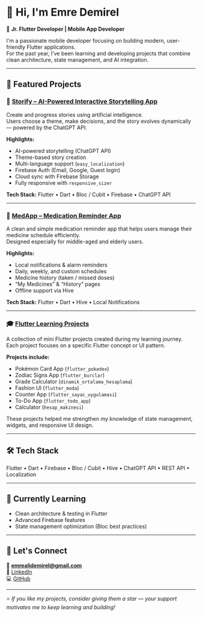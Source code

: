 # 👋 Hi, I'm Emre Demirel

🎯 **Jr. Flutter Developer | Mobile App Developer**

I'm a passionate mobile developer focusing on building modern, user-friendly Flutter applications.  
For the past year, I’ve been learning and developing projects that combine clean architecture, state management, and AI integration.

---

## 🚀 Featured Projects

### 📖 [Storify – AI-Powered Interactive Storytelling App](https://github.com/emrealidemirel/storify)
Create and progress stories using artificial intelligence.  
Users choose a theme, make decisions, and the story evolves dynamically — powered by the ChatGPT API.

**Highlights:**
- AI-powered storytelling (ChatGPT API)
- Theme-based story creation  
- Multi-language support (`easy_localization`)
- Firebase Auth (Email, Google, Guest login)
- Cloud sync with Firebase Storage  
- Fully responsive with `responsive_sizer`

**Tech Stack:** Flutter • Dart • Bloc / Cubit • Firebase • ChatGPT API

---

### 💊 [MedApp – Medication Reminder App](https://github.com/emrealidemirel/medapp)
A clean and simple medication reminder app that helps users manage their medicine schedule efficiently.  
Designed especially for middle-aged and elderly users.

**Highlights:**
- Local notifications & alarm reminders  
- Daily, weekly, and custom schedules  
- Medicine history (taken / missed doses)  
- “My Medicines” & “History” pages  
- Offline support via Hive

**Tech Stack:** Flutter • Dart • Hive • Local Notifications

---

### 🎓 [Flutter Learning Projects](https://github.com/emrealidemirel/flutter-learning-projects)
A collection of mini Flutter projects created during my learning journey.  
Each project focuses on a specific Flutter concept or UI pattern.

**Projects include:**
- Pokémon Card App (`flutter_pokedex`)
- Zodiac Signs App (`flutter_burclar`)
- Grade Calculator (`dinamik_ortalama_hesaplama`)
- Fashion UI (`flutter_moda`)
- Counter App (`flutter_sayac_uygulamasi`)
- To-Do App (`flutter_todo_app`)
- Calculator (`hesap_makinesi`)

These projects helped me strengthen my knowledge of state management, widgets, and responsive UI design.

---

## 🛠️ Tech Stack
Flutter • Dart • Firebase • Bloc / Cubit • Hive • ChatGPT API • REST API • Localization

---

## 🌱 Currently Learning
- Clean architecture & testing in Flutter  
- Advanced Firebase features  
- State management optimization (Bloc best practices)

---

## 💬 Let's Connect
📧 **emrealidemirel@gmail.com**  
💼 [LinkedIn](https://www.linkedin.com/in/emrealidemirel/)  
💻 [GitHub](https://github.com/emrealidemirel)

---

⭐️ *If you like my projects, consider giving them a star — your support motivates me to keep learning and building!*
